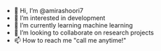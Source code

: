 - 👋 Hi, I’m @amirashoori7
- 👀 I’m interested in development
- 🌱 I’m currently learning machine learning
- 💞️ I’m looking to collaborate on research projects
- 📫 How to reach me "call me anytime!"

<!---
amirashoori7/amirashoori7 is a ✨ special ✨ repository because its `README.md` (this file) appears on your GitHub profile.
You can click the Preview link to take a look at your changes.
--->
